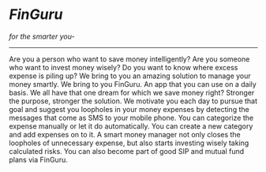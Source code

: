 # *FinGuru* 
*for the smarter you-*
***

Are you a person who want to save money intelligently? Are you someone who want to invest money wisely? Do you want to know where excess expense is piling up? We bring to you an amazing solution to manage your money smartly. We bring to you FinGuru. An app that you can use on a daily basis. We all have that one dream for which we save money right?  Stronger the purpose, stronger the solution. We motivate you each day to pursue that goal and suggest you loopholes in your money expenses by detecting the messages that come as SMS to your mobile phone. You can categorize the expense manually or let it do automatically. You can create a new category and add expenses on to it. A smart money manager not only closes the loopholes of unnecessary expense, but also starts investing wisely taking calculated risks. You can also become part of good SIP and mutual fund plans via FinGuru. 
